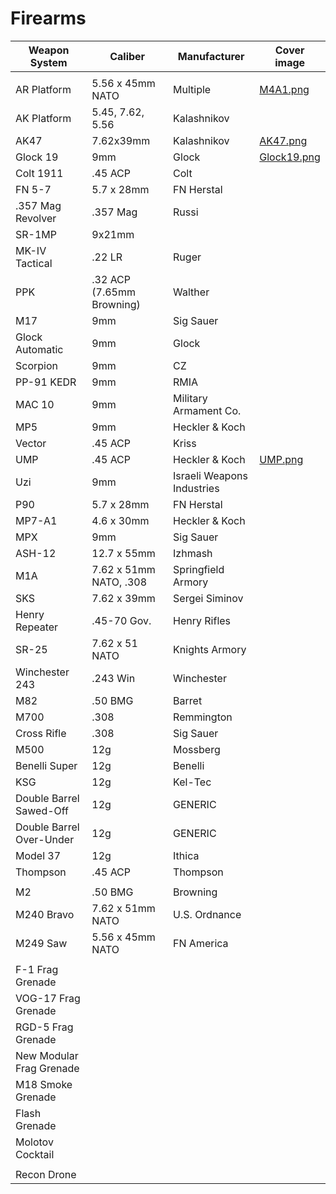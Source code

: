 # Firearms

<table data-view="cards"><thead><tr><th>Weapon System</th><th>Caliber</th><th>Manufacturer</th><th data-hidden data-card-cover data-type="image">Cover image</th></tr></thead><tbody><tr><td></td><td></td><td></td><td></td></tr><tr><td>AR Platform</td><td>5.56 x 45mm NATO</td><td>Multiple</td><td data-object-fit="contain"><a href="../.gitbook/assets/M4A1.png">M4A1.png</a></td></tr><tr><td>AK Platform</td><td>5.45, 7.62, 5.56</td><td>Kalashnikov</td><td></td></tr><tr><td>AK47</td><td>7.62x39mm</td><td>Kalashnikov</td><td data-object-fit="contain"><a href="../.gitbook/assets/AK47.png">AK47.png</a></td></tr><tr><td>Glock 19</td><td>9mm</td><td>Glock</td><td data-object-fit="contain"><a href="../.gitbook/assets/Glock19.png">Glock19.png</a></td></tr><tr><td>Colt 1911</td><td>.45 ACP</td><td>Colt</td><td></td></tr><tr><td>FN 5-7</td><td>5.7 x 28mm</td><td>FN Herstal</td><td></td></tr><tr><td>.357 Mag Revolver</td><td>.357 Mag</td><td>Russi</td><td></td></tr><tr><td>SR-1MP</td><td>9x21mm</td><td></td><td></td></tr><tr><td>MK-IV Tactical</td><td>.22 LR</td><td>Ruger</td><td></td></tr><tr><td>PPK</td><td>.32 ACP (7.65mm Browning)</td><td>Walther</td><td></td></tr><tr><td>M17</td><td>9mm</td><td>Sig Sauer</td><td></td></tr><tr><td>Glock Automatic</td><td>9mm</td><td>Glock</td><td></td></tr><tr><td>Scorpion</td><td>9mm</td><td>CZ</td><td></td></tr><tr><td>PP-91 KEDR</td><td>9mm</td><td>RMIA</td><td></td></tr><tr><td>MAC 10</td><td>9mm</td><td>Military Armament Co.</td><td></td></tr><tr><td>MP5</td><td>9mm</td><td>Heckler &#x26; Koch</td><td></td></tr><tr><td>Vector</td><td>.45 ACP</td><td>Kriss</td><td></td></tr><tr><td>UMP</td><td>.45 ACP</td><td>Heckler &#x26; Koch</td><td data-object-fit="contain"><a href="../.gitbook/assets/UMP.png">UMP.png</a></td></tr><tr><td>Uzi</td><td>9mm</td><td>Israeli Weapons Industries</td><td></td></tr><tr><td>P90</td><td>5.7 x 28mm</td><td>FN Herstal</td><td></td></tr><tr><td>MP7-A1</td><td>4.6 x 30mm</td><td>Heckler &#x26; Koch</td><td></td></tr><tr><td>MPX</td><td>9mm</td><td>Sig Sauer</td><td></td></tr><tr><td>ASH-12</td><td>12.7 x 55mm</td><td>Izhmash</td><td></td></tr><tr><td>M1A</td><td>7.62 x 51mm NATO, .308</td><td>Springfield Armory</td><td></td></tr><tr><td>SKS</td><td>7.62 x 39mm</td><td>Sergei Siminov</td><td></td></tr><tr><td>Henry Repeater</td><td>.45-70 Gov.</td><td>Henry Rifles</td><td></td></tr><tr><td>SR-25</td><td>7.62 x 51 NATO</td><td>Knights Armory</td><td></td></tr><tr><td>Winchester 243</td><td>.243 Win</td><td>Winchester</td><td></td></tr><tr><td>M82</td><td>.50 BMG</td><td>Barret</td><td></td></tr><tr><td>M700</td><td>.308</td><td>Remmington</td><td></td></tr><tr><td>Cross Rifle</td><td>.308</td><td>Sig Sauer</td><td></td></tr><tr><td>M500</td><td>12g</td><td>Mossberg</td><td></td></tr><tr><td>Benelli Super</td><td>12g</td><td>Benelli</td><td></td></tr><tr><td>KSG</td><td>12g</td><td>Kel-Tec</td><td></td></tr><tr><td>Double Barrel Sawed-Off</td><td>12g</td><td>GENERIC</td><td></td></tr><tr><td>Double Barrel Over-Under</td><td>12g</td><td>GENERIC</td><td></td></tr><tr><td>Model 37</td><td>12g</td><td>Ithica</td><td></td></tr><tr><td>Thompson</td><td>.45 ACP</td><td>Thompson</td><td></td></tr><tr><td></td><td></td><td></td><td></td></tr><tr><td>M2</td><td>.50 BMG</td><td>Browning</td><td></td></tr><tr><td>M240 Bravo</td><td>7.62 x 51mm NATO</td><td>U.S. Ordnance</td><td></td></tr><tr><td>M249 Saw</td><td>5.56 x 45mm NATO</td><td>FN America</td><td></td></tr><tr><td></td><td></td><td></td><td></td></tr><tr><td>F-1 Frag Grenade</td><td></td><td></td><td></td></tr><tr><td>VOG-17 Frag Grenade</td><td></td><td></td><td></td></tr><tr><td>RGD-5 Frag Grenade</td><td></td><td></td><td></td></tr><tr><td>New Modular Frag Grenade</td><td></td><td></td><td></td></tr><tr><td>M18 Smoke Grenade</td><td></td><td></td><td></td></tr><tr><td>Flash Grenade</td><td></td><td></td><td></td></tr><tr><td>Molotov Cocktail</td><td></td><td></td><td></td></tr><tr><td></td><td></td><td></td><td></td></tr><tr><td>Recon Drone</td><td></td><td></td><td></td></tr></tbody></table>
